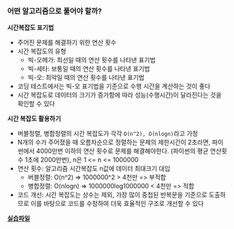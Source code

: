 ### 어떤 알고리즘으로 풀어야 할까?

**시간복잡도 표기법**

- 주어진 문제를 해결하기 위한 연산 횟수
- 시간 복잡도의 유형
  - 빅-오메가: 최선일 때의 연산 횟수를 나타낸 표기법
  - 빅-세타: 보통일 때의 연산 횟수를 나타낸 표기법
  - 빅-오: 최악일 때의 연산 횟수를 나타낸 표기법
- 코딩 테스트에서는 빅-오 표기법을 기준으로 수행 시간을 계산하는 것이 좋다
- 시간 복잡도로 데이터의 크기가 증가함에 따라 성능(수행시간)이 달라진다는 것을 확인할 수 있다

**시간 복잡도 활용하기**

- 버블정렬, 병합정렬의 시간 복잡도가 각각 `O(n^2), O(nlogn)`라고 가정
- N개의 수가 주어졌을 때 오름차순으로 정렬하는 문제의 제한시간이 2초라면, 파이썬에서 4000만번 이하의 연산 횟수로 문제를 해결해야한다. (파이썬의 평균 연산횟수 1초에 2000만번), n은 1 <= n <= 1000000
- 연산 횟수: 알고리즘 시간복잡도 n값에 데이터 최대크기 대입
  - 버블정렬: O(n^2) => 1000000^2 > 4천만 => 부적합
  - 병합정렬: O(nlogn) => 1000000log1000000 < 4천만 => 적합
- 코드 개선: 시간 복잡도는 상수는 제외, 가장 많이 중첩된 반복문을 기준으로 도출하므로 이를 바탕으로 코드를 수정하여 더욱 효율적인 구조로 개선할 수 있다

**[실습파일](chap01.py)**
